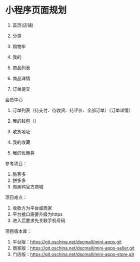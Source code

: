 小程序页面规划
=======

1. 首页(店铺)

2. 分类

3. 购物车

4. 我的

5. 商品列表

6. 商品详情

7. 订单提交

会员中心
1. 订单列表（待支付、待收货、待评价、全部订单）（订单详情）

2. 我的钱包（）

3. 收货地址

4. 我的收藏

5. 我的优惠券


参考项目：

1. 酷客多
2. 拼多多
3. 周黑鸭官方商城


项目难点：
1. 收款方为平台或商家
2. 平台接口需要升级为https
3. 进入后要求先关联手机号码


项目版本库： 
1. 平台版：https://git.oschina.net/dscmall/mini-apps.git
2. 商家版：https://git.oschina.net/dscmall/mini-apps-seller.git
3. 门店版：https://git.oschina.net/dscmall/mini-apps-store.git

